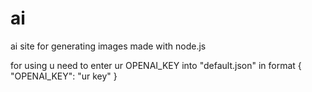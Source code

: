# ai
ai site for generating images made with node.js

for using u need to enter ur OPENAI_KEY into "default.json" in format
{
  "OPENAI_KEY": "ur key"
}
